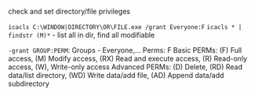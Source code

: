 check and set directory/file privileges

`icacls C:\WINDOW|DIRECTORY\OR\FILE.exe /grant Everyone:F`
`icacls * | findstr (M)*` - list all in dir, find all modifiable

`-grant GROUP:PERM`: Groups - Everyone,... Perms: F
Basic PERMs: (F) Full access, (M) Modify access, (RX) Read and execute access, (R) Read-only access, (W), Write-only access
Advanced PERMs: (D) Delete, (RD) Read data/list directory, (WD) Write data/add file, (AD) Append data/add subdirectory